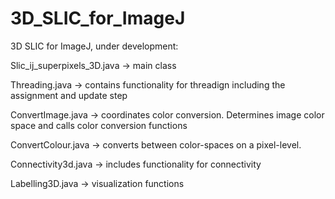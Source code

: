 # 3D_SLIC_for_ImageJ

3D SLIC for ImageJ, under development: 


Slic_ij_superpixels_3D.java 
-> main class

Threading.java
-> contains functionality for threadign including the assignment and update step

ConvertImage.java
-> coordinates color conversion. Determines image color space and calls color conversion functions

ConvertColour.java
-> converts between color-spaces on a pixel-level. 

Connectivity3d.java
-> includes functionality for connectivity

Labelling3D.java
-> visualization functions
